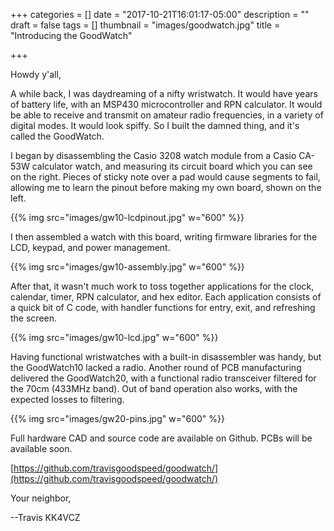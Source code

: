 +++
categories = []
date = "2017-10-21T16:01:17-05:00"
description = ""
draft = false
tags = []
thumbnail = "images/goodwatch.jpg"
title = "Introducing the GoodWatch"

+++


Howdy y'all,

A while back, I was daydreaming of a nifty wristwatch.  It would have
years of battery life, with an MSP430 microcontroller and RPN
calculator.  It would be able to receive and transmit on amateur radio
frequencies, in a variety of digital modes.  It would look spiffy.  So
I built the damned thing, and it's called the GoodWatch.

I began by disassembling the Casio 3208 watch module from a Casio
CA-53W calculator watch, and measuring its circuit board which you can
see on the right.  Pieces of sticky note over a pad would cause segments
to fail, allowing me to learn the pinout before making my own board,
shown on the left.

{{% img src="images/gw10-lcdpinout.jpg" w="600" %}}

I then assembled a watch with this board, writing firmware libraries
for the LCD, keypad, and power management.


{{% img src="images/gw10-assembly.jpg" w="600" %}}

After that, it wasn't much work to toss together applications for the
clock, calendar, timer, RPN calculator, and hex editor.  Each
application consists of a quick bit of C code, with handler functions
for entry, exit, and refreshing the screen.

{{% img src="images/gw10-lcd.jpg" w="600" %}}

Having functional wristwatches with a built-in disassembler was handy,
but the GoodWatch10 lacked a radio.  Another round of PCB
manufacturing delivered the GoodWatch20, with a functional radio
transceiver filtered for the 70cm (433MHz band).  Out of band
operation also works, with the expected losses to filtering.

{{% img src="images/gw20-pins.jpg" w="600" %}}

Full hardware CAD and source code are available on Github.  PCBs will
be available soon.

[https://github.com/travisgoodspeed/goodwatch/](https://github.com/travisgoodspeed/goodwatch/)


Your neighbor,

--Travis KK4VCZ
